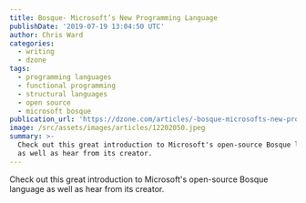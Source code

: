 ```yaml
---
title: Bosque- Microsoft’s New Programming Language
publishDate: '2019-07-19 13:04:50 UTC'
author: Chris Ward
categories:
  - writing
  - dzone
tags:
  - programming languages
  - functional programming
  - structural languages
  - open source
  - microsoft bosque
publication_url: 'https://dzone.com/articles/-bosque-microsofts-new-programming-language'
image: /src/assets/images/articles/12202050.jpeg
summary: >-
  Check out this great introduction to Microsoft's open-source Bosque language
  as well as hear from its creator.
---
```

Check out this great introduction to Microsoft's open-source Bosque language as well as hear from its creator.

